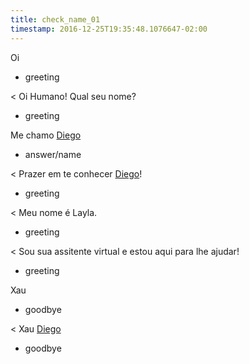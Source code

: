 ```yaml
---
title: check_name_01
timestamp: 2016-12-25T19:35:48.1076647-02:00
---
```


Oi
* greeting

< Oi Humano! Qual seu nome?
* greeting

Me chamo [Diego](name)
* answer/name

< Prazer em te conhecer [Diego](name)!
* greeting

< Meu nome é Layla.
* greeting

< Sou sua assitente virtual e estou aqui para lhe ajudar!
* greeting

Xau
* goodbye

< Xau [Diego](name)
* goodbye